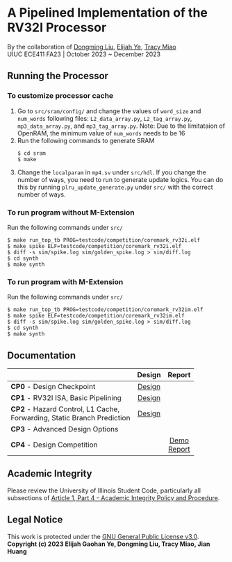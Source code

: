 # A Pipelined Implementation of the RV32I Processor

By the collaboration of [Dongming Liu](https://github.com/MeanPaper), [Elijah Ye](https://github.com/Elijah-Ye), [Tracy Miao](https://github.com/tracymiao111)<br>
UIUC ECE411 FA23 | October 2023 ~ December 2023

## Running the Processor

### To customize processor cache
1. Go to `src/sram/config/` and change the values of `word_size` and `num_words` following files: `L2_data_array.py`, `L2_tag_array.py`, `mp3_data_array.py`, and `mp3_tag_array.py`. Note: Due to the limitataion of OpenRAM, the minimum value of `num_words` needs to be 16
2. Run the following commands to generate SRAM
   ```
   $ cd sram
   $ make
   ```
3. Change the `localparam` in `mp4.sv` under `src/hdl`. If you change the number of ways, you need to run to generate update logics. You can do this by running `plru_update_generate.py` under `src/` with the correct number of ways. 

### To run program without M-Extension
Run the following commands under `src/`
```
$ make run_top_tb PROG=testcode/competition/coremark_rv32i.elf
$ make spike ELF=testcode/competition/coremark_rv32i.elf
$ diff -s sim/spike.log sim/golden_spike.log > sim/diff.log
$ cd synth
$ make synth
```

### To run program with M-Extension
Run the following commands under `src/`
```
$ make run_top_tb PROG=testcode/competition/coremark_rv32im.elf
$ make spike ELF=testcode/competition/coremark_rv32im.elf
$ diff -s sim/spike.log sim/golden_spike.log > sim/diff.log
$ cd synth
$ make synth
```
## Documentation
| | Design | Report |
| - | :-: | :-: |
| **CP0** - Design Checkpoint | [Design](docs/pics/ECE411MP4CP0Design.png) ||
| **CP1** - RV32I ISA, Basic Pipelining | [Design](docs/pics/ECE411MP4CP1Design.png) ||
| **CP2** - Hazard Control, L1 Cache, <br> Forwarding, Static Branch Prediction | [Design](docs/pics/ECE411MP4CP2Design.png) ||
| **CP3** - Advanced Design Options ||
| **CP4** - Design Competition | | [Demo](docs/ECE411_Final_Presentation.pptx) <br> [Report](docs/ECE411%20MP4%20Report.pdf) |


## Academic Integrity
Please review the University of Illinois Student Code, particularly all subsections of [Article 1, Part 4 - Academic Integrity Policy and Procedure](https://studentcode.illinois.edu/article1/part4/1-401/).

## Legal Notice
This work is protected under the [GNU General Public License v3.0](https://www.gnu.org/licenses/gpl-3.0.en.html).<br>
**Copyright (c) 2023 Elijah Gaohan Ye, Dongming Liu, Tracy Miao, Jian Huang**